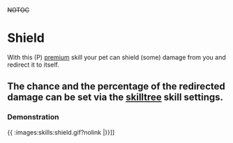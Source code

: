 ~~NOTOC~~
# Shield

With this (P) [premium](en/plugins/premium) skill your pet can shield (some) damage from you and redirect it to itself.

The chance and the percentage of the redirected damage can be set via the [skilltree](en/skilltrees) skill settings.
----
### Demonstration

{{ :images:skills:shield.gif?nolink |}}]]

